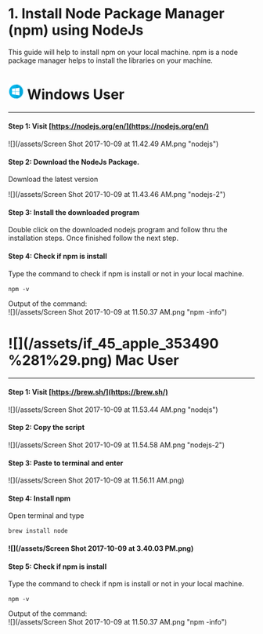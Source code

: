 # 1. Install Node Package Manager \(npm\) using NodeJs

This guide will help to install npm on your local machine. npm is a node package manager helps to install the libraries on your machine.

# ![](/assets/if_10_windows_353455.png) Windows User

---

#### Step 1: Visit [https://nodejs.org/en/](https://nodejs.org/en/)

![](/assets/Screen Shot 2017-10-09 at 11.42.49 AM.png "nodejs")

#### Step 2: Download the NodeJs Package.

Download the latest version

![](/assets/Screen Shot 2017-10-09 at 11.43.46 AM.png "nodejs-2")

#### Step 3: Install the downloaded program

Double click on the downloaded nodejs program and follow thru the installation steps. Once finished follow the next step.

#### Step 4: Check if npm is install

Type the command to check if npm is install or not in your local machine.

```
npm -v
```

Output of the command:  
![](/assets/Screen Shot 2017-10-09 at 11.50.37 AM.png "npm -info")

# ![](/assets/if_45_apple_353490 %281%29.png) Mac User

---

#### Step 1: Visit [https://brew.sh/](https://brew.sh/)

![](/assets/Screen Shot 2017-10-09 at 11.53.44 AM.png "nodejs")

#### Step 2: Copy the script

![](/assets/Screen Shot 2017-10-09 at 11.54.58 AM.png "nodejs-2")

#### Step 3: Paste to terminal and enter

![](/assets/Screen Shot 2017-10-09 at 11.56.11 AM.png)

#### Step 4: Install npm

Open terminal and type

```
brew install node
```

#### ![](/assets/Screen Shot 2017-10-09 at 3.40.03 PM.png)

#### Step 5: Check if npm is install

Type the command to check if npm is install or not in your local machine.

```
npm -v
```

Output of the command:  
![](/assets/Screen Shot 2017-10-09 at 11.50.37 AM.png "npm -info")

#### 



